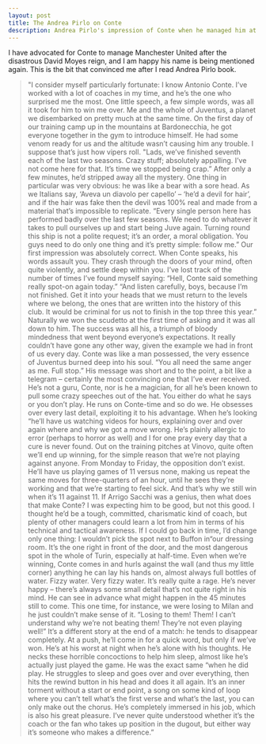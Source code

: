 ```yaml
---
layout: post
title: The Andrea Pirlo on Conte
description: Andrea Pirlo's impression of Conte when he managed him at Juventus
---
```


I have advocated for Conte to manage Manchester United after the disastrous David Moyes reign, and I am happy his name is being mentioned again. This is the bit that convinced me after I read Andrea Pirlo book. 



> "I consider myself particularly fortunate: I know Antonio Conte. I’ve worked with a lot of coaches in my time, and he’s the one who surprised me the most. One little speech, a few simple words, was all it took for him to win me over. Me and the whole of Juventus, a planet we disembarked on pretty much at the same time. On the first day of our training camp up in the mountains at Bardonecchia, he got everyone together in the gym to introduce himself. He had some venom ready for us and the altitude wasn’t causing him any trouble. I suppose that’s just how vipers roll. "Lads, we’ve finished seventh each of the last two seasons. Crazy stuff; absolutely appalling. I’ve not come here for that. It’s time we stopped being crap.” After only a few minutes, he’d stripped away all the mystery. One thing in particular was very obvious: he was like a bear with a sore head. As we Italians say, ‘Aveva un diavolo per capello’ – ‘he’d a devil for hair’, and if the hair was fake then the devil was 100% real and made from a material that’s impossible to replicate. “Every single person here has performed badly over the last few seasons. We need to do whatever it takes to pull ourselves up and start being Juve again. Turning round this ship is not a polite request; it’s an order, a moral obligation. You guys need to do only one thing and it’s pretty simple: follow me.” Our first impression was absolutely correct. When Conte speaks, his words assault you. They crash through the doors of your mind, often quite violently, and settle deep within you. I’ve lost track of the number of times I’ve found myself saying: “Hell, Conte said something really spot-on again today.” “And listen carefully, boys, because I’m not finished. Get it into your heads that we must return to the levels where we belong, the ones that are written into the history of this club. It would be criminal for us not to finish in the top three this year.” Naturally we won the scudetto at the first time of asking and it was all down to him. The success was all his, a triumph of bloody mindedness that went beyond everyone’s expectations. It really couldn’t have gone any other way, given the example we had in front of us every day. Conte was like a man possessed, the very essence of Juventus burned deep into his soul. “You all need the same anger as me. Full stop.” His message was short and to the point, a bit like a telegram – certainly the most convincing one that I’ve ever received. He’s not a guru, Conte, nor is he a magician, for all he’s been known to pull some crazy speeches out of the hat. You either do what he says or you don’t play. He runs on Conte-time and so do we. He obsesses over every last detail, exploiting it to his advantage. When he’s looking “he’ll have us watching videos for hours, explaining over and over again where and why we got a move wrong. He’s plainly allergic to error (perhaps to horror as well) and I for one pray every day that a cure is never found. Out on the training pitches at Vinovo, quite often we’ll end up winning, for the simple reason that we’re not playing against anyone. From Monday to Friday, the opposition don’t exist. He’ll have us playing games of 11 versus none, making us repeat the same moves for three-quarters of an hour, until he sees they’re working and that we’re starting to feel sick. And that’s why we still win when it’s 11 against 11. If Arrigo Sacchi was a genius, then what does that make Conte? I was expecting him to be good, but not this good. I thought he’d be a tough, committed, charismatic kind of coach, but plenty of other managers could learn a lot from him in terms of his technical and tactical awareness. If I could go back in time, I’d change only one thing: I wouldn’t pick the spot next to Buffon in“our dressing room. It’s the one right in front of the door, and the most dangerous spot in the whole of Turin, especially at half-time. Even when we’re winning, Conte comes in and hurls against the wall (and thus my little corner) anything he can lay his hands on, almost always full bottles of water. Fizzy water. Very fizzy water. It’s really quite a rage. He’s never happy – there’s always some small detail that’s not quite right in his mind. He can see in advance what might happen in the 45 minutes still to come. This one time, for instance, we were losing to Milan and he just couldn’t make sense of it. “Losing to them! Them! I can’t understand why we’re not beating them! They’re not even playing well!” It’s a different story at the end of a match: he tends to disappear completely. At a push, he’ll come in for a quick word, but only if we’ve won. He’s at his worst at night when he’s alone with his thoughts. He necks these horrible concoctions to help him sleep, almost like he’s actually just played the game. He was the exact same “when he did play. He struggles to sleep and goes over and over everything, then hits the rewind button in his head and does it all again. It’s an inner torment without a start or end point, a song on some kind of loop where you can’t tell what’s the first verse and what’s the last, you can only make out the chorus. He’s completely immersed in his job, which is also his great pleasure. I’ve never quite understood whether it’s the coach or the fan who takes up position in the dugout, but either way it’s someone who makes a difference.”
>


